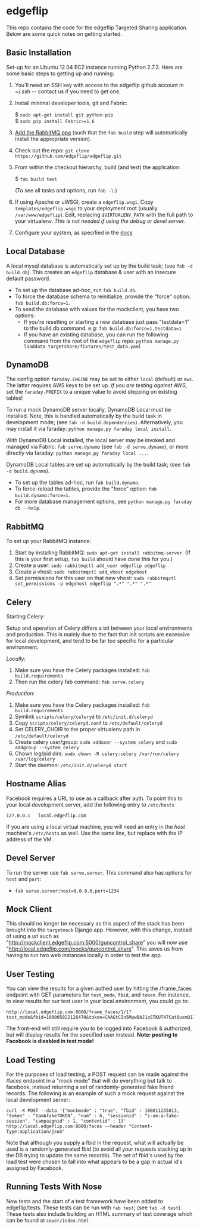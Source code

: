 edgeflip
========

This repo contains the code for the edgeflip Targeted Sharing application. Below are some quick notes on getting started.

Basic Installation
------------------

Set-up for an Ubuntu 12.04 EC2 instance running Python 2.7.3. Here are some basic steps to getting up and running:

1. You'll need an SSH key with access to the edgeflip github account in ~/.ssh -- contact us if you need to get one.
2. Install minimal developer tools, git and Fabric:

    $ `sudo apt-get install git python-pip`  
    $ `sudo pip install Fabric>=1.6`

3. [Add the RabbitMQ ppa](http://rabbitmq.com/install-debian.html#apt) (such that the `fab build` step will automatically install the appropriate version).

4. Check out the repo: `git clone https://github.com/edgeflip/edgeflip.git`
5. From within the checkout hierarchy, build (and test) the application:

    $ `fab build test`

    (To see all tasks and options, run `fab -l`.)

6. If using Apache or uWSGI, create a `edgeflip.wsgi`. Copy `templates/edgeflip.wsgi` to your deployment root (usually `/var/www/edgeflip`). Edit, replacing `$VIRTUALENV_PATH` with the full path to your virtualenv. *This is not needed if using the debug or devel server.*
7. Configure your system, as specified in the [docs](https://github.com/edgeflip/edgeflip/blob/master/doc/edgeflip.rst)

Local Database
--------------

A local mysql database is automatically set up by the build task; (see `fab -d build.db`). This creates an `edgeflip` database & user with an insecure default password.

* To set up the database ad-hoc, run `fab build.db`.
* To force the database schema to reinitialize, provide the "force" option: `fab build.db:force=1`.
* To seed the database with values for the mockclient, you have two options:
    * If you're resetting or starting a new database just pass "testdata=1" to the build.db command. e.g: `fab build.db:force=1,testdata=1`
    * If you have an existing database, you can run the following command from the root of the `edgeflip` repo: `python manage.py loaddata targetshare/fixtures/test_data.yaml`


DynamoDB
--------

The config option `faraday.ENGINE` may be set to either `local` (default) or `aws`. The latter requires AWS keys to be set up. *If you are testing against AWS*, set the `faraday.PREFIX` to a unique value to avoid stepping on existing tables!

To run a mock DynamoDB server locally, DynamoDB Local must be installed. Note, this is handled automatically by the build task in development mode; (see `fab -d build.dependencies`). Alternatively, you may install it via faraday: `python manage.py faraday local install`.

With DynamoDB Local installed, the local server may be invoked and managed via Fabric: `fab serve.dynamo` (see `fab -d serve.dynamo`), or more directly via faraday: `python manage.py faraday local ...`.

DynamoDB Local tables are set up automatically by the build task; (see `fab -d build.dynamo`).

* To set up the tables ad-hoc, run `fab build.dynamo`.
* To force-reload the tables, provide the "force" option: `fab build.dynamo:force=1`.
* For more database management options, see `python manage.py faraday db --help`.


RabbitMQ
--------------
To set up your RabbitMQ instance:

1. Start by installing RabbitMQ: `sudo apt-get install rabbitmq-server`. (If this is your first setup, `fab build` should have done this for you.)
2. Create a user: `sudo rabbitmqctl add_user edgeflip edgeflip`
3. Create a vhost: `sudo rabbitmqctl add_vhost edgehost`
4. Set permissions for this user on that new vhost: `sudo rabbitmqctl set_permissions -p edgehost edgeflip ".*" ".*" ".*"`


Celery
--------------
Starting Celery:

Setup and operation of Celery differs a bit between your local environments and production.
This is mainly due to the fact that init scripts are excessive for local development, and tend to
be far too specific for a particular environment.

*Locally*:

1. Make sure you have the Celery packages installed: `fab build.requirements`
2. Then run the celery fab command: `fab serve.celery`

*Production*:

1. Make sure you have the Celery packages installed: `fab build.requirements`
2. Symlink `scripts/celery/celeryd` to `/etc/init.d/celeryd`
3. Copy `scripts/celery/celeryd.conf` to `/etc/default/celeryd`
4. Set CELERY_CHDIR to the proper virtualenv path in `/etc/default/celeryd`
5. Create celery user/group: `sudo adduser --system celery` and `sudo addgroup --system celery`
6. Chown log/pid dirs: `sudo chown -R celery:celery /var/run/celery /var/log/celery`
7. Start the daemon: `/etc/init.d/celeryd start`

Hostname Alias
--------------
Facebook requires a URL to use as a callback after auth. To point this to your local development server, add the following entry to `/etc/hosts`

```
127.0.0.1   local.edgeflip.com
```

If you are using a local virtual machine, you will need an entry in the *host* machine's `/etc/hosts` as well. Use the same line, but replace with the IP address of the VM.

Devel Server
------------
To run the server use `fab serve.server`. This command also has options for `host` and `port`:

* `fab serve.server:host=0.0.0.0,port=1234`

Mock Client
-----------
This should no longer be necessary as this aspect of the stack has been brought into the `targetmock` Django app.
However, with this change, instead of using a url such as "http://mockclient.edgeflip.com:5000/guncontrol_share" you will
now use "http://local.edgeflip.com/mocks/guncontrol_share". This saves us from having to run
two web instances locally in order to test the app.

User Testing
------------
You can view the results for a given authed user by hitting the /frame_faces endpoint with GET parameters for `test_mode`, `fbid`, and `token`. For instance, to view results for our test user in your local environment, you could go to:

```
http://local.edgeflip.com:8080/frame_faces/1/1?test_mode&fbid=100005022126470&token=CAAGtCIn5MuwBAJ1oSTKUT47Cat0uxmQ1Ixj2LAqCOGzVxCRnkESooyHttCwBH9v5z45GfTjAIZBfLkxt0Uy6yjPB714ZCQV4riYhFE0nfub6JRY8ofIruYTVOpO72wVZAN4jxYOkYMJ4ErCEr81DfYrZCqku9EQZD
```
The front-end will still require you to be logged into Facebook & authorized, but will display results for the specified user instead. **Note: posting to Facebook is disabled in test mode!**

Load Testing
------------
For the purposes of load testing, a POST request can be made against the /faces endpoint in a "mock mode" that will do everything but talk to facebook, instead returning a set of randomly-generated fake friend records. The following is an example of such a mock request against the local development server:

```
curl -X POST --data '{"mockmode" : "true", "fbid" : 100011235813, "token" : "IamAfakeTOKEN", "num" : 6, "sessionid" : "i-am-a-fake-session", "campaignid" : 1, "contentid" : 1}' http://local.edgeflip.com:8080/faces --header "Content-Type:application/json"
```

Note that although you supply a fbid in the request, what will actually be used is a randomly-generated fbid (to avoid all your requests stacking up in the DB trying to update the same records). The set of fbid's used by the load test were chosen to fall into what appears to be a gap in actual id's assigned by Facebook.


Running Tests With Nose
------------
New tests and the start of a test framework have been added to edgeflip/tests. 
These tests can be run with `fab test`; (see `fab -d test`). These tests also include
building an HTML summary of test coverage which can be found at `cover/index.html`
